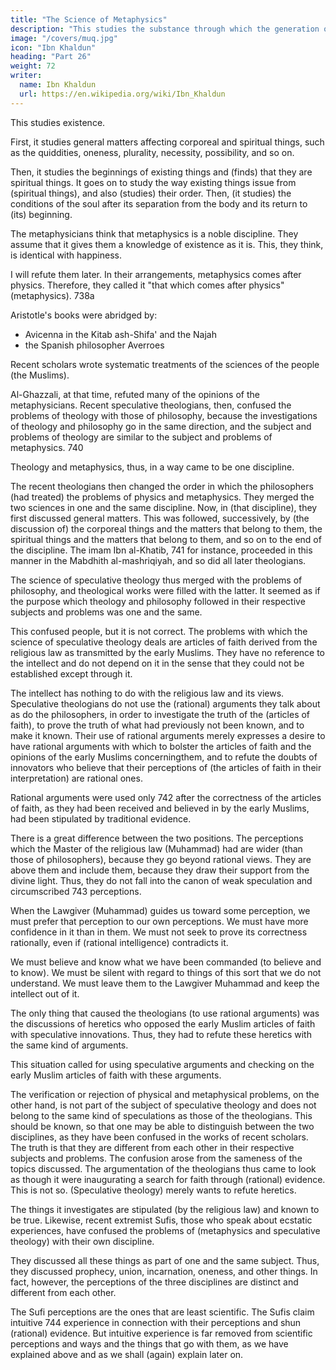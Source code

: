 ```yaml
---
title: "The Science of Metaphysics"
description: "This studies the substance through which the generation of gold and silver may be artificially accomplished, and comments on the operation leading to it"
image: "/covers/muq.jpg"
icon: "Ibn Khaldun"
heading: "Part 26"
weight: 72
writer:
  name: Ibn Khaldun
  url: https://en.wikipedia.org/wiki/Ibn_Khaldun
---
```



This studies existence. 

First, it studies general matters affecting corporeal and spiritual things, such as the quiddities, oneness, plurality, necessity, possibility, and so on. 

Then, it studies the beginnings of existing things and (finds) that they are spiritual things. It goes on to study the way existing things issue from (spiritual things), and also (studies) their order. Then, (it studies) the conditions of the soul after its separation from the body and its return to (its) beginning.

The metaphysicians think that metaphysics is a noble discipline. They assume that it gives them a knowledge of existence as it is. This, they think, is identical with happiness. 

I will refute them later. In their arrangements, metaphysics comes after physics. Therefore, they called it "that which comes after physics" (metaphysics). 738a

Aristotle's books were abridged by:
- Avicenna in the Kitab ash-Shifa' and the Najah
- the Spanish philosopher Averroes 

Recent scholars wrote systematic treatments of the sciences of the people (the Muslims). 

Al-Ghazzali, at that time, refuted many of the opinions of the metaphysicians. Recent speculative theologians, then, confused the problems of theology with those of philosophy, because the investigations of theology and philosophy go in the same direction, and the subject and problems of theology are similar to the subject and problems of metaphysics. 740

Theology and metaphysics, thus, in a way came to be one discipline. 

The recent theologians then changed the order in which the philosophers (had treated) the problems of physics and metaphysics. They merged the two sciences in one and the same discipline. Now, in (that discipline), they first discussed general matters. This was followed, successively, by (the discussion of) the corporeal things and the matters that belong to them, the spiritual things and the matters that belong to them, and so on to the end of the discipline. The imam Ibn al-Khatib, 741 for instance, proceeded in this manner in the Mabdhith al-mashriqiyah, and so did all later theologians. 

The science of speculative theology thus merged with the problems of philosophy, and theological works were filled with the latter. It seemed as if the purpose which theology and philosophy followed in their respective subjects and problems was one and the same. 

This confused people, but it is not correct. The problems with which the science of speculative theology deals are articles of faith derived from the religious law as transmitted by the early Muslims. They have no reference to the intellect and do not depend on it in the sense that they could not be established except through it.

The intellect has nothing to do with the religious law and its views. Speculative theologians do not use the (rational) arguments they talk about as do the philosophers, in order to investigate the truth of the (articles of faith), to prove the truth of what had previously not been known, and to make it known. Their use of rational arguments merely expresses a desire to have rational arguments with which to bolster the articles of faith and the opinions of the early Muslims concerningthem, and to refute the doubts of innovators who believe that their perceptions of (the articles of faith in their interpretation) are rational ones. 

Rational arguments were used only 742 after the correctness of the articles of faith, as they had been received and believed in by the early Muslims, had been stipulated by traditional evidence.

There is a great difference between the two positions. The perceptions which the Master of the religious law (Muhammad) had are wider (than those of philosophers), because they go beyond rational views. They are above them and
include them, because they draw their support from the divine light. Thus, they do
not fall into the canon of weak speculation and circumscribed 743 perceptions. 

When the Lawgiver (Muhammad) guides us toward some perception, we must prefer that perception to our own perceptions. We must have more confidence in it than in them. We must not seek to prove its correctness rationally, even if (rational
intelligence) contradicts it. 

We must believe and know what we have been commanded (to believe and to know). We must be silent with regard to things of
this sort that we do not understand. We must leave them to the Lawgiver Muhammad and keep the intellect out of it.

The only thing that caused the theologians (to use rational arguments) was the discussions of heretics who opposed the early Muslim articles of faith with speculative innovations. Thus, they had to refute these heretics with the same kind of
arguments. 

This situation called for using speculative arguments and checking on the early Muslim articles of faith with these arguments.

The verification or rejection of physical and metaphysical problems, on the other hand, is not part of the subject of speculative theology and does not belong to
the same kind of speculations as those of the theologians. This should be known, so that one may be able to distinguish between the two disciplines, as they have been
confused in the works of recent scholars. The truth is that they are different from each other in their respective subjects and problems. The confusion arose from the
sameness of the topics discussed. The argumentation of the theologians thus came to look as though it were inaugurating a search for faith through (rational) evidence.
This is not so. (Speculative theology) merely wants to refute heretics. 

The things it investigates are stipulated (by the religious law) and known to be true. Likewise, recent extremist Sufis, those who speak about ecstatic experiences, have confused the problems of (metaphysics and speculative theology) with their own discipline.

They discussed all these things as part of one and the same subject. Thus, they discussed prophecy, union, incarnation, oneness, and other things. In fact, however,
the perceptions of the three disciplines are distinct and different from each other.

The Sufi perceptions are the ones that are least scientific. The Sufis claim intuitive 744 experience in connection with their perceptions and shun (rational) evidence. But intuitive experience is far removed from scientific perceptions and ways and the
things that go with them, as we have explained above and as we shall (again) explain later on.
